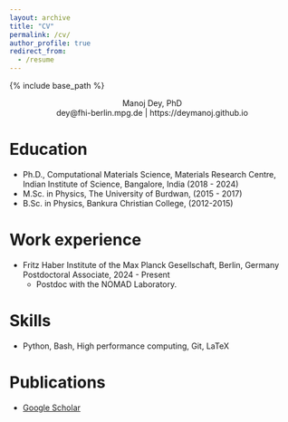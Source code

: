 ```yaml
---
layout: archive
title: "CV"
permalink: /cv/
author_profile: true
redirect_from:
  - /resume
---
```


{% include base_path %}

<div align="center"> Manoj Dey, PhD </div>
<div align="center"> dey@fhi-berlin.mpg.de | https://deymanoj.github.io </div>

Education
======
* Ph.D., Computational Materials Science, Materials Research Centre, Indian Institute of Science, Bangalore, India (2018 - 2024)
* M.Sc. in Physics, The University of Burdwan, (2015 - 2017)
* B.Sc. in Physics, Bankura Christian College, (2012-2015)

Work experience
======
* Fritz Haber Institute of the Max Planck Gesellschaft, Berlin, Germany  
Postdoctoral Associate, 2024 - Present 
  * Postdoc with the NOMAD Laboratory. 
  
Skills
======
* Python, Bash, High performance computing, Git, LaTeX

Publications
======
* [Google Scholar](https://scholar.google.com/citations?user=igEWlvsAAAAJ)

<!-- Talks
======
  <ul>{% for post in site.talks reversed %}
    {% include archive-single-talk-cv.html  %}
  {% endfor %}</ul>
  
Teaching
======
  <ul>{% for post in site.teaching reversed %}
    {% include archive-single-cv.html %}
  {% endfor %}</ul>
  
Service and leadership
======
* Currently signed in to 43 different slack teams -->
